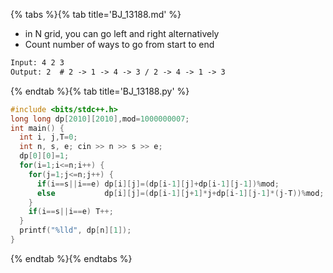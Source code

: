 {% tabs %}{% tab title='BJ_13188.md' %}

* in N grid, you can go left and right alternatively
* Count number of ways to go from start to end

```txt
Input: 4 2 3
Output: 2  # 2 -> 1 -> 4 -> 3 / 2 -> 4 -> 1 -> 3
```

{% endtab %}{% tab title='BJ_13188.py' %}

```cpp
#include <bits/stdc++.h>
long long dp[2010][2010],mod=1000000007;
int main() {
  int i, j,T=0;
  int n, s, e; cin >> n >> s >> e;
  dp[0][0]=1;
  for(i=1;i<=n;i++) {
    for(j=1;j<=n;j++) {
      if(i==s||i==e) dp[i][j]=(dp[i-1][j]+dp[i-1][j-1])%mod;
      else           dp[i][j]=(dp[i-1][j+1]*j+dp[i-1][j-1]*(j-T))%mod;
    }
    if(i==s||i==e) T++;
  }
  printf("%lld", dp[n][1]);
}
```

{% endtab %}{% endtabs %}
